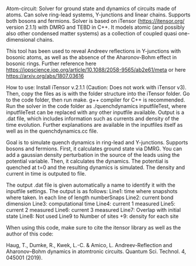 Atom-circuit: Solver for ground state and dynamics of circuits made of atoms. Can solve ring-lead systems, Y-junctions and linear chains. Supports both bosons and fermions. Solver is based on iTensor (https://itensor.org/ version 2.1.1) with DMRG and TEBD in C++. It models atomic (and possibly also other condensed matter systems) as a collection of coupled quasi one-dimensional chains.

This tool has been used to reveal Andreev reflections in Y-junctions with bosonic atoms, as well as the absence of the Aharonov-Bohm effect in bosonic rings. Further reference here https://iopscience.iop.org/article/10.1088/2058-9565/ab2e61/meta or here https://arxiv.org/abs/1807.03616

How to use:
Install iTensor v.2.1.1 (Caution: Does not work with iTensor v3). Then, copy the files as is with the folder structure into the iTensor folder. 
Go to the code folder, then run make. g++ compiler for C++ is recommended. Run the solver in the code folder as ./quenchdynamics inputfileTest, where inputfileTest can be replaced with any other inputfile available. Output is a .dat file, which includes information such as currents and density of the time evolution.
Further explanations are available in the inputfiles itself as well as in the quenchdynamics.cc file.

Goal is to simulate quench dynamics in ring-lead and Y-junctions. Supports bosons and fermions.
First, it calculates ground state via DMRG. You can add a gaussian density perturbation in the source of the leads using the potential variable.
Then, it calculates the dynamics. The potential is quenched at t=0 and the resulting dynamics is simulated. The density and current in time is outputed to file.

The output .dat file is given automatically a name to identify it with the inputfile settings.
The output is as follows:
Line1: time where snapshots where taken. In each line of length numberSnaps
Line2: current bond dimension
Line3: computational time
Line4: current 1 measured
Line5: current 2 measured
Line6: current 3 measured
Line7: Overlap with initial state
Line8: Not used
Line9 to Number of sites +9: density for each site



When using this code, make sure to cite the itensor library as well as the author of this code:

Haug, T., Dumke, R., Kwek, L.-C. & Amico, L. Andreev-Reflection and Aharonov–Bohm dynamics in atomtronic circuits. Quantum Sci. Technol. 4, 045001 (2019).

